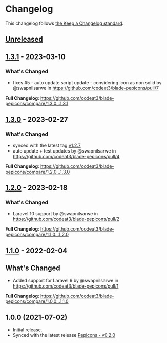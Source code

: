 # Changelog

This changelog follows [the Keep a Changelog standard](https://keepachangelog.com).

## [Unreleased](https://github.com/codeat3/blade-pepicons/compare/1.3.1...HEAD)

## [1.3.1](https://github.com/codeat3/blade-pepicons/compare/1.3.0...1.3.1) - 2023-03-10

### What's Changed

- fixes #5 - auto update script update - considering icon as non solid  by @swapnilsarwe in https://github.com/codeat3/blade-pepicons/pull/7

**Full Changelog**: https://github.com/codeat3/blade-pepicons/compare/1.3.0...1.3.1

## [1.3.0](https://github.com/codeat3/blade-pepicons/compare/1.2.0...1.3.0) - 2023-02-27

### What's Changed

- synced with the latest tag [v1.2.7](https://github.com/CyCraft/pepicons/releases/tag/v1.2.7)
- auto update + test updates by @swapnilsarwe in https://github.com/codeat3/blade-pepicons/pull/4

**Full Changelog**: https://github.com/codeat3/blade-pepicons/compare/1.2.0...1.3.0

## [1.2.0](https://github.com/codeat3/blade-pepicons/compare/1.1.0...1.2.0) - 2023-02-18

### What's Changed

- Laravel 10 support by @swapnilsarwe in https://github.com/codeat3/blade-pepicons/pull/2

**Full Changelog**: https://github.com/codeat3/blade-pepicons/compare/1.1.0...1.2.0

## [1.1.0](https://github.com/codeat3/blade-pepicons/compare/1.0.0...1.1.0) - 2022-02-04

## What's Changed

- Added support for Laravel 9 by @swapnilsarwe in https://github.com/codeat3/blade-pepicons/pull/1

**Full Changelog**: https://github.com/codeat3/blade-pepicons/compare/1.0.0...1.1.0

## 1.0.0 (2021-07-02)

- Initial release.
- Synced with the latest release [Pepicons - v0.2.0](https://github.com/CyCraft/pepicons/releases/tag/v0.2.0)
